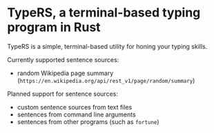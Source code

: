 # TypeRS, a terminal-based typing program in Rust
TypeRS is a simple, terminal-based utility for honing your typing skills. 

Currently supported sentence sources:
 - random Wikipedia page summary (`https://en.wikipedia.org/api/rest_v1/page/random/summary`)

Planned support for sentence sources:
 - custom sentence sources from text files
 - sentences from command line arguments
 - sentences from other programs (such as `fortune`)
